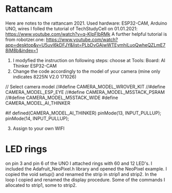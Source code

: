 # Rattancam
Here are notes to the rattancam 2021. 
Used hardware: ESP32-CAM, Arduino UNO, wires
I folled the tutorial of TechStudyCell on 01.01.2021: 
https://www.youtube.com/watch?v=q-KIpFIbRMk
A further helpful tutorial is from robotzer.one:
 https://www.youtube.com/watch?app=desktop&v=U5uvl6kDFJY&list=PLbDvGAjwWTEymhiLuoQwheQZLmE78iM8b&index=1
1. I modyfied the instruction on following steps:  choose at Tools: Board: AI Thinker ESP32-CAM
2. Change the code accordingly to the model of your camera (mine only indicates 8225N V2.0 171026)  
 
// Select camera model
//#define CAMERA_MODEL_WROVER_KIT
//#define CAMERA_MODEL_ESP_EYE
//#define CAMERA_MODEL_M5STACK_PSRAM
//#define CAMERA_MODEL_M5STACK_WIDE
  #define CAMERA_MODEL_AI_THINKER

  #if defined(CAMERA_MODEL_AI_THINKER)
  pinMode(13, INPUT_PULLUP);
  pinMode(14, INPUT_PULLUP);

3. Assign to your own WIFI  

# LED rings

on pin 3 and pin 6 of the UNO I attached rings with 60 and 12 LED's. 
I included the Adafruit_NeoPixel.h library and opened the NeoPixel example. I copied the void setup() and renamed the strip in strip1 and strip2. 
In the loop I copied and renamed the display procedure. Some of the  commands I allocated to strip1, some to strip2. 
